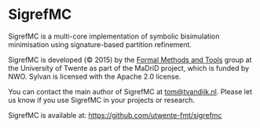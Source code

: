 SigrefMC
======
SigrefMC is a multi-core implementation of symbolic bisimulation minimisation using signature-based partition refinement.

SigrefMC is developed (&copy; 2015) by the [Formal Methods and Tools](http://fmt.ewi.utwente.nl/) group at the University of Twente as part of the MaDriD project, which is funded by NWO. Sylvan is licensed with the Apache 2.0 license.

You can contact the main author of SigrefMC at <tom@tvandijk.nl>. Please let us know if you use SigrefMC in your projects or research.

SigrefMC is available at: https://github.com/utwente-fmt/sigrefmc  
